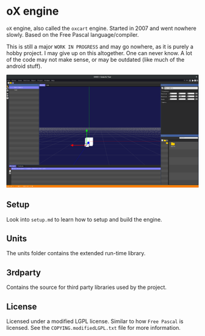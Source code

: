 # oX engine

`oX` engine, also called the `oxcart` engine. Started in 2007 and went nowhere slowly. Based on the Free Pascal language/compiler.

This is still a major `WORK IN PROGRESS` and may go nowhere, as it is purely a hobby project. I may give up on this altogether. One can never know. A lot of the code may not make sense, or may be outdated (like much of the android stuff).

![oX engine screenshot](documentation/screenshot.png "oX screenshot")

## Setup

Look into `setup.md` to learn how to setup and build the engine.

## Units

The units folder contains the extended run-time library.

## 3rdparty

Contains the source for third party libraries used by the project.

## License

   Licensed under a modified LGPL license. Similar to how `Free Pascal` is licensed. See the `COPYING.modifiedLGPL.txt` file for more information.
